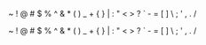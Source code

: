 ~ ! @ # $ % ^ & * ( ) _ + { } | : " < > ? ` - = [ ] \ ; ' , . /

\~ \! \@ \# \$ \% \^ \& \* \( \) \_ \+ \{ \} \| \: \" \< \> \? \` \- \= \[ \] \\ \; \' \, \. \/